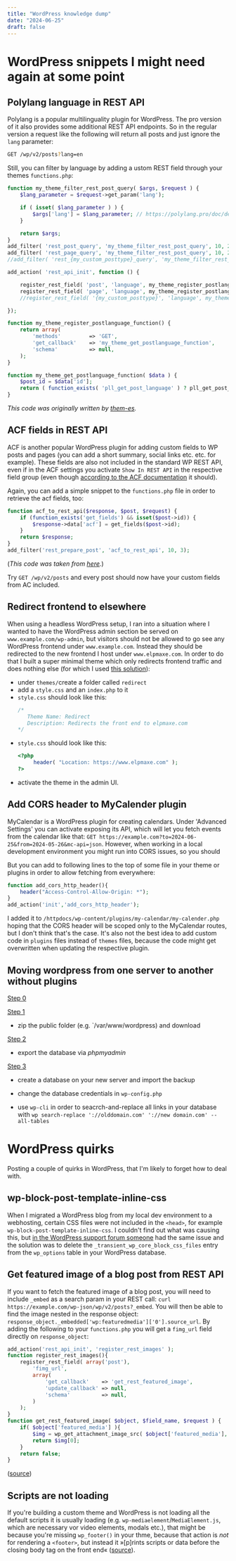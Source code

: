 ```yaml
---
title: "WordPress knowledge dump"
date: "2024-06-25"
draft: false
---
```


# WordPress snippets I might need again at some point

## Polylang language in REST API

Polylang is a popular multilinguality plugin for WordPress. The pro version of it also provides some additional REST API endpoints. So in the regular version a request like the following will return all posts and just ignore the `lang` parameter:

```sh
GET /wp/v2/posts?lang=en
```

Still, you can filter by language by adding a ustom REST field through your themes `functions.php`:

```php
function my_theme_filter_rest_post_query( $args, $request ) {
	$lang_parameter = $request->get_param('lang');

	if ( isset( $lang_parameter ) ) {
		$args['lang'] = $lang_parameter; // https://polylang.pro/doc/developpers-how-to/#query
	}

	return $args;
}
add_filter( 'rest_post_query', 'my_theme_filter_rest_post_query', 10, 2 );
add_filter( 'rest_page_query', 'my_theme_filter_rest_post_query', 10, 2 );
//add_filter( 'rest_{my_custom_posttype}_query', 'my_theme_filter_rest_post_query', 10, 2 ); // Custom posttype

add_action( 'rest_api_init', function () {

	register_rest_field( 'post', 'language', my_theme_register_postlanguage_function() );
	register_rest_field( 'page', 'language', my_theme_register_postlanguage_function() );
	//register_rest_field( '{my_custom_posttype}', 'language', my_theme_register_postlanguage_function() ); // Optional: Custom posttype

});

function my_theme_register_postlanguage_function() {
	return array(
		'methods'         => 'GET',
		'get_callback'    => 'my_theme_get_postlanguage_function',
		'schema'          => null,
	);
}

function my_theme_get_postlanguage_function( $data ) {
	$post_id = $data['id'];
	return ( function_exists( 'pll_get_post_language' ) ? pll_get_post_language( $post_id ) : null );
}
```

_This code was originally written by [them-es](https://gist.github.com/them-es/3ab1aa674fdb1829a3079f09559c8614)._

## ACF fields in REST API

ACF is another popular WordPress plugin for adding custom fields to WP posts and pages (you can add a short summary, social links etc. etc. for example). These fields are also not included in the standard WP REST API, even if in the ACF settings you activate `Show In REST API` in the respective field group (even though [according to the ACF documentation](https://www.advancedcustomfields.com/resources/wp-rest-api-integration/) it should).

Again, you can add a simple snippet to the `functions.php` file in order to retrieve the acf fields, too:

```php
function acf_to_rest_api($response, $post, $request) {
    if (function_exists('get_fields') && isset($post->id)) {
        $response->data['acf'] = get_fields($post->id);
    }
    return $response;
}
add_filter('rest_prepare_post', 'acf_to_rest_api', 10, 3);
```

(_This code was taken from [here](https://stackoverflow.com/a/57501896/20232056)._)

Try `GET /wp/v2/posts` and every post should now have your custom fields from AC included.

## Redirect frontend to elsewhere

When using a headless WordPress setup, I ran into a situation where I wanted to have the WordPress admin section be served on `www.example.com/wp-admin`, but visitors should not be allowed to go see any WordPress frontend under `www.example.com`. Instead they should be redirected to the new frontend I host under `www.elpmaxe.com`. In order to do that I built a super minimal theme which only redirects frontend traffic and does nothing else (for which I used [this solution](https://wordpress.stackexchange.com/a/17973)):

- under `themes/`create a folder called `redirect`
- add a `style.css` and an `index.php` to it
- `style.css` should look like this:
  ```php
  /*
     Theme Name: Redirect
     Description: Redirects the front end to elpmaxe.com
  */
  ```
- `style.css` should look like this:
  ```php
  <?php
       header( "Location: https://www.elpmaxe.com" );
  ?>
  ```
- activate the theme in the admin UI.

## Add CORS header to MyCalender plugin

MyCalendar is a WordPress plugin for creating calendars. Under 'Advanced Settings' you can activate exposing its API, which will let you fetch events from the calendar like that: `GET https://example.com?to=2024-06-25&from=2024-05-26&mc-api=json`. However, when working in a local development environment you might run into CORS issues, so you should

But you can add to following lines to the top of some file in your theme or plugins in order to allow fetching from everywhere:

```php
function add_cors_http_header(){
    header("Access-Control-Allow-Origin: *");
}
add_action('init','add_cors_http_header');
```

I added it to `/httpdocs/wp-content/plugins/my-calendar/my-calender.php` hoping that the CORS header will be scoped only to the MyCalendar routes, but I don't think that's the case. It's also not the best idea to add custom code in `plugins` files instead of `themes` files, because the code might get overwritten when updating the respective plugin.

## Moving wordpress from one server to another without plugins

[Step 0](https://developer.wordpress.org/advanced-administration/security/backup/)

[Step 1](https://developer.wordpress.org/advanced-administration/security/backup/files/)

- zip the public folder (e.g. `/var/www/wordpress) and download

[Step 2](https://developer.wordpress.org/advanced-administration/security/backup/database/)

- export the database via _phpmyadmin_

[Step 3](https://developer.wordpress.org/advanced-administration/upgrade/migrating/)

- create a database on your new server and import the backup
- change the database credentials in `wp-config.php`

- use `wp-cli` in order to seacrch-and-replace all links in your database with `wp search-replace '://olddomain.com' '://new domain.com' --all-tables`

# WordPress quirks

Posting a couple of quirks in WordPress, that I'm likely to forget how to deal with.

## wp-block-post-template-inline-css

When I migrated a WordPress blog from my local dev environment to a webhosting, certain CSS files were not included in the `<head>`, for example `wp-block-post-template-inline-css`. I couldn't find out what was causing this, but [in the WordPress support forum someone](https://WordPress.org/support/topic/WordPress-block-styles-not-loading-in-frontend/) had the same issue and the solution was to delete the `_transient_wp_core_block_css_files` entry from the `wp_options` table in your WordPress database.

## Get featured image of a blog post from REST API

If you want to fetch the featured image of a blog post, you will need to include `_embed` as a search param in your REST call: `curl https://example.com/wp-json/wp/v2/posts?_embed`. You will then be able to find the image nested in the response object: `response_object._embedded['wp:featuredmedia']['0'].source_url`. By adding the following to your `functions.php` you will get a `fimg_url` field directly on `response_object`:

```php
add_action('rest_api_init', 'register_rest_images' );
function register_rest_images(){
    register_rest_field( array('post'),
        'fimg_url',
        array(
            'get_callback'    => 'get_rest_featured_image',
            'update_callback' => null,
            'schema'          => null,
        )
    );
}
function get_rest_featured_image( $object, $field_name, $request ) {
    if( $object['featured_media'] ){
        $img = wp_get_attachment_image_src( $object['featured_media'], 'app-thumb' );
        return $img[0];
    }
    return false;
}
```

([source](https://dalenguyen.medium.com/how-to-get-featured-image-from-wordpress-rest-api-5e023b9896c6))

## Scripts are not loading

If you're building a custom theme and WordPress is not loading all the default scripts it is usually loading (e.g. `wp-mediaelement`/`MediaElement.js`, which are necessary vor video elements, modals etc.), that might be because you're missing `wp_footer()` in your thme, because that action is _not_ for rendering a `<footer>`, but instead it »[p]rints scripts or data before the closing body tag on the front end« ([source](https://developer.wordpress.org/reference/functions/wp_footer/)).